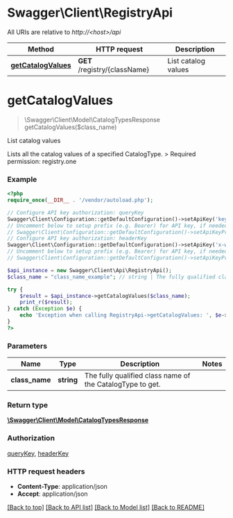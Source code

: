 # Swagger\Client\RegistryApi

All URIs are relative to *http://&lt;host&gt;/api*

Method | HTTP request | Description
------------- | ------------- | -------------
[**getCatalogValues**](RegistryApi.md#getCatalogValues) | **GET** /registry/{className} | List catalog values


# **getCatalogValues**
> \Swagger\Client\Model\CatalogTypesResponse getCatalogValues($class_name)

List catalog values

Lists all the catalog values of a specified CatalogType.  > Required permission: registry.one

### Example
```php
<?php
require_once(__DIR__ . '/vendor/autoload.php');

// Configure API key authorization: queryKey
Swagger\Client\Configuration::getDefaultConfiguration()->setApiKey('key', 'YOUR_API_KEY');
// Uncomment below to setup prefix (e.g. Bearer) for API key, if needed
// Swagger\Client\Configuration::getDefaultConfiguration()->setApiKeyPrefix('key', 'Bearer');
// Configure API key authorization: headerKey
Swagger\Client\Configuration::getDefaultConfiguration()->setApiKey('x-webapi-key', 'YOUR_API_KEY');
// Uncomment below to setup prefix (e.g. Bearer) for API key, if needed
// Swagger\Client\Configuration::getDefaultConfiguration()->setApiKeyPrefix('x-webapi-key', 'Bearer');

$api_instance = new Swagger\Client\Api\RegistryApi();
$class_name = "class_name_example"; // string | The fully qualified class name of the CatalogType to get.

try {
    $result = $api_instance->getCatalogValues($class_name);
    print_r($result);
} catch (Exception $e) {
    echo 'Exception when calling RegistryApi->getCatalogValues: ', $e->getMessage(), PHP_EOL;
}
?>
```

### Parameters

Name | Type | Description  | Notes
------------- | ------------- | ------------- | -------------
 **class_name** | **string**| The fully qualified class name of the CatalogType to get. |

### Return type

[**\Swagger\Client\Model\CatalogTypesResponse**](../Model/CatalogTypesResponse.md)

### Authorization

[queryKey](../../README.md#queryKey), [headerKey](../../README.md#headerKey)

### HTTP request headers

 - **Content-Type**: application/json
 - **Accept**: application/json

[[Back to top]](#) [[Back to API list]](../../README.md#documentation-for-api-endpoints) [[Back to Model list]](../../README.md#documentation-for-models) [[Back to README]](../../README.md)


